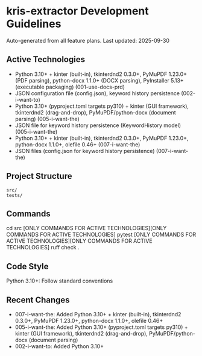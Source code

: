 # kris-extractor Development Guidelines

Auto-generated from all feature plans. Last updated: 2025-09-30

## Active Technologies
- Python 3.10+ + kinter (built-in), tkinterdnd2 0.3.0+, PyMuPDF 1.23.0+ (PDF parsing), python-docx 1.1.0+ (DOCX parsing), PyInstaller 5.13+ (executable packaging) (001-use-docs-prd)
- JSON configuration file (config.json), keyword history persistence (002-i-want-to)
- Python 3.10+ (pyproject.toml targets py310) + kinter (GUI framework), tkinterdnd2 (drag-and-drop), PyMuPDF/python-docx (document parsing) (005-i-want-the)
- JSON file for keyword history persistence (KeywordHistory model) (005-i-want-the)
- Python 3.10+ + kinter (built-in), tkinterdnd2 0.3.0+, PyMuPDF 1.23.0+, python-docx 1.1.0+, olefile 0.46+ (007-i-want-the)
- JSON files (config.json for keyword history persistence) (007-i-want-the)

## Project Structure
```
src/
tests/
```

## Commands
cd src [ONLY COMMANDS FOR ACTIVE TECHNOLOGIES][ONLY COMMANDS FOR ACTIVE TECHNOLOGIES] pytest [ONLY COMMANDS FOR ACTIVE TECHNOLOGIES][ONLY COMMANDS FOR ACTIVE TECHNOLOGIES] ruff check .

## Code Style
Python 3.10+: Follow standard conventions

## Recent Changes
- 007-i-want-the: Added Python 3.10+ + kinter (built-in), tkinterdnd2 0.3.0+, PyMuPDF 1.23.0+, python-docx 1.1.0+, olefile 0.46+
- 005-i-want-the: Added Python 3.10+ (pyproject.toml targets py310) + kinter (GUI framework), tkinterdnd2 (drag-and-drop), PyMuPDF/python-docx (document parsing)
- 002-i-want-to: Added Python 3.10+

<!-- MANUAL ADDITIONS START -->
<!-- MANUAL ADDITIONS END -->
